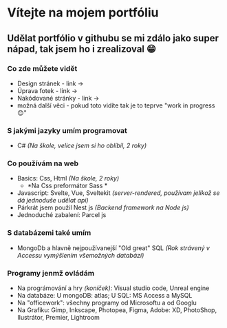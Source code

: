 # Vítejte na mojem portfóliu
## Udělat portfólio v githubu se mi zdálo jako super nápad, tak jsem ho i zrealizoval 😁
### Co zde můžete vidět
* Design stránek - link ->
* Úprava fotek - link ->
* Nakódované stránky - link ->
* možná další věci - pokud toto vidíte tak je to teprve "work in progress 😊"
### S jakými jazyky umím programovat
* C# *(Na škole, velice jsem si ho oblíbil, 2 roky)*
### Co používám na web
* Basics: Css, Html *(Na škole, 2 roky)*
  - *Na Css preformátor Sass *
* Javascript: Svelte, Vue, Sveltekit *(server-rendered, používam jelikož se dá jednoduše udělat api)*
* Párkrát jsem použil Nest js *(Backend framework na Node js)*
* Jednoduché zabalení: Parcel js
### S databázemi také umím
* MongoDb a hlavně nejpoužívanejší "Old great" SQL *(Rok strávený v Accessu vymýšlením všemožných databází)*
### Programy jenmž ovládám
* Na prográmování a hry *(koníček)*: Visual studio code, Unreal engine
* Na databáze: U mongoDB: atlas; U SQL: MS Access a MySQL
* Na "officework": všechny programy od Microsoftu a od Googlu
* Na Grafiku: Gimp, Inkscape, Photopea, Figma, Adobe: XD, PhotoShop, Ilustrátor, Premier, Lightroom
